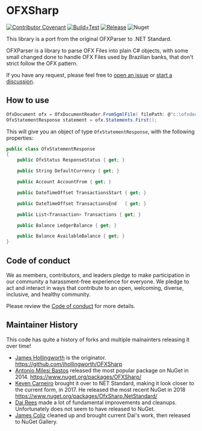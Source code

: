# OFXSharp

[![Contributor Covenant](https://img.shields.io/badge/Contributor%20Covenant-2.1-4baaaa.svg)](code_of_conduct.md)
[![Build+Test](https://github.com/jcoliz/OFXSharp/actions/workflows/build+test.yml/badge.svg)](https://github.com/jcoliz/OFXSharp/actions/workflows/build+test.yml)
[![Release](https://github.com/jcoliz/OFXSharp/actions/workflows/release.yml/badge.svg)](https://github.com/jcoliz/OFXSharp/actions/workflows/release.yml)
![Nuget](https://img.shields.io/nuget/v/jcoliz.OfxSharp.NetStandard)

This library is a port from the original OFXParser to .NET Standard.

OFXParser is a library to parse OFX Files into plain C# objects, with some small changed done to handle OFX Files used by Brazilian banks, that don't strict follow the OFX pattern.

If you have any request, please feel free to [open an issue](https://github.com/jcoliz/OFXSharp/issues) or [start a discussion](https://github.com/jcoliz/OFXSharp/discussions).

## How to use

```C#
OfxDocument ofx = OfxDocumentReader.FromSgmlFile( filePath: @"c:\ofxdoc.ofx" );
OfxStatementResponse statement = ofx.Statements.First();
```

This will give you an object of type `OfxStatementResponse`, with the following properties:

```C#
public class OfxStatementResponse
{
    public OfxStatus ResponseStatus { get; }

    public String DefaultCurrency { get; }

    public Account AccountFrom { get; }

    public DateTimeOffset TransactionsStart { get; }

    public DateTimeOffset TransactionsEnd   { get; }

    public List<Transaction> Transactions { get; }

    public Balance LedgerBalance { get; }

    public Balance AvailableBalance { get; }
}
```

## Code of conduct

We as members, contributors, and leaders pledge to make participation in our
community a harassment-free experience for everyone. We pledge to act and
interact in ways that contribute to an open, welcoming, diverse, inclusive, 
and healthy community.

Please review the [Code of conduct](/code_of_conduct.md) for more details.

## Maintainer History

This code has quite a history of forks and multiple mainainters releasing it over time!

* [James Hollingworth](https://github.com/jhollingworth) is the originator. https://github.com/jhollingworth/OFXSharp
* [Antonio Milesi Bastos](https://github.com/milesibastos) released the most popular package on NuGet in 2014. https://www.nuget.org/packages/OFXSharp/
* [Keven Carneiro](https://github.com/kevencarneiro) brought it over to NET Standard, making it look closer to the current form, in 2017. He released the most recent NuGet in 2018 https://www.nuget.org/packages/OfxSharp.NetStandard/
* [Dai Rees](https://github.com/Jehoel) made a lot of fundamental improvements and cleanups. Unfortunately does not seem to have released to NuGet.
* [James Coliz](https://github.com/jcoliz/) cleaned up and brought current Dai's work, then released to NuGet Gallery.